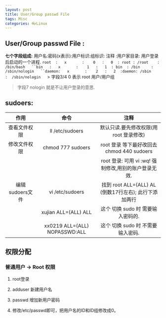 ```yaml
---
layout: post
title: User/Group passwd File
tags: Misc
categories: 👓Linux
---
```


## User/Group passwd File :  

**七个字段组成:** 
 用户名:密码(x表示):用户标识:组标识: 注释 :用户家目录: 用户登录后启动的一个进程.
`root  :   x       :    0   :   0  : root : /root    :  /bin/bash  
``bin   :   x       :    1   :   1  : bin  : /bin     :  /sbin/nologin  
``daemon:   x       :    2   :   2  :daemon: /sbin    :  /sbin/nologin  
`> 字段3/4 0 表示 root 用户/用户组  
> 字段7 nologin 就是不让用户登录的意思.


## sudoers:  

|作用|命令|注释|
|:---:|:---:|:---:|
| 查看文件权限 | ll /etc/sudoers |  默认只读.要先修改权限(用 root 登录修改) |  
| 修改文件权限 | chmod 777 sudoers | root 登录 等下最好改回去  chmod 440 sudoers  |
|||root 登录: 可用 vi  :wq! 强制修改,用别的账户登录无效.| 
| 编辑sudoers文件 |vi /etc/sudoers | 找到 root ALL=(ALL) AL (倒数17行左右); 此行下添加两行|
||xujian ALL=(ALL) ALL|这个 切换 sudo 时 需要输入密码的.|
||xx0219 ALL=(ALL) NOPASSWD:ALL | 这个 切换 sudo 时 不需要输入密码.|



## 权限分配

### 普通用户 → Root 权限  
1. root登录
2. adduser 新建用户名
3. passwd 增加新用户密码
4. 修改/etc/passwd即可，把用户名的ID和ID组修改成0。


	  